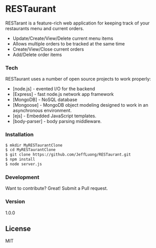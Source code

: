 # RESTaurant

RESTarant is a feature-rich web application for keeping track of your restaurants 
menu and current orders.

  - Update/Create/View/Delete current menu items
  - Allows multiple orders to be tracked at the same time
  - Create/View/Close current orders
  - Add/Delete order items
  
### Tech

RESTaurant uses a number of open source projects to work properly:

* [node.js] - evented I/O for the backend
* [Express] - fast node.js network app framework 
* [MongoDB] - NoSQL database
* [Mongoose] -  MongoDB object modeling designed to work in an asynchronous environment.
* [ejs] - Embedded JavaScript templates.
* [body-parser] - body parsing middleware.

### Installation

```sh
$ mkdir MyRESTaurantClone
$ cd MyRESTaurantClone
$ git clone https://github.com/JeffLuong/RESTaurant.git
$ npm install
$ node server.js
```

### Development

Want to contribute? Great! Submit a Pull request.

### Version
1.0.0


License
----
MIT



